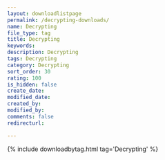 ```yaml
---
layout: downloadlistpage
permalink: /decrypting-downloads/
name: Decrypting
file_type: tag
title: Decrypting
keywords:
description: Decrypting
tags: Decrypting
category: Decrypting
sort_order: 30
rating: 100
is_hidden: false
create_date:
modified_date:
created_by:
modified_by:
comments: false
redirecturl:

---
```

 {% include downloadbytag.html tag='Decrypting' %}
